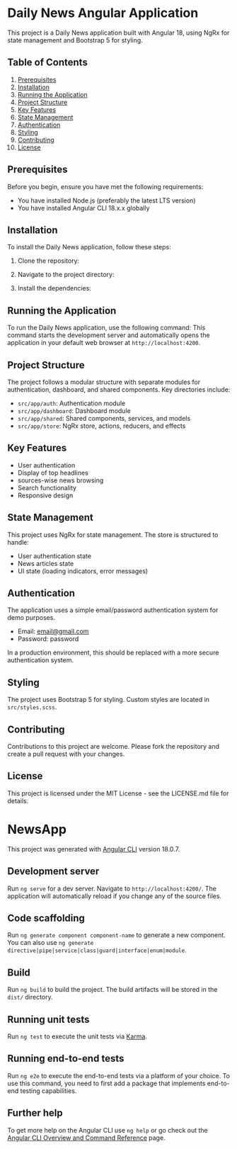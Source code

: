 # Daily News Angular Application

This project is a Daily News application built with Angular 18, using NgRx for state management and Bootstrap 5 for styling.

## Table of Contents

1. [Prerequisites](#prerequisites)
2. [Installation](#installation)
3. [Running the Application](#running-the-application)
4. [Project Structure](#project-structure)
5. [Key Features](#key-features)
6. [State Management](#state-management)
7. [Authentication](#authentication)
8. [Styling](#styling)
9. [Contributing](#contributing)
10. [License](#license)

## Prerequisites

Before you begin, ensure you have met the following requirements:

* You have installed Node.js (preferably the latest LTS version)
* You have installed Angular CLI 18.x.x globally

## Installation

To install the Daily News application, follow these steps:

1. Clone the repository:

2. Navigate to the project directory:
3. Install the dependencies:
## Running the Application

To run the Daily News application, use the following command:
This command starts the development server and automatically opens the application in your default web browser at `http://localhost:4200`.

## Project Structure

The project follows a modular structure with separate modules for authentication, dashboard, and shared components. Key directories include:

- `src/app/auth`: Authentication module
- `src/app/dashboard`: Dashboard module
- `src/app/shared`: Shared components, services, and models
- `src/app/store`: NgRx store, actions, reducers, and effects

## Key Features

- User authentication
- Display of top headlines
- sources-wise news browsing
- Search functionality
- Responsive design

## State Management

This project uses NgRx for state management. The store is structured to handle:

- User authentication state
- News articles state
- UI state (loading indicators, error messages)

## Authentication

The application uses a simple email/password authentication system for demo purposes. 

- Email: email@gmail.com
- Password: password

In a production environment, this should be replaced with a more secure authentication system.

## Styling

The project uses Bootstrap 5 for styling. Custom styles are located in `src/styles.scss`.

## Contributing

Contributions to this project are welcome. Please fork the repository and create a pull request with your changes.

## License

This project is licensed under the MIT License - see the LICENSE.md file for details.

# NewsApp

This project was generated with [Angular CLI](https://github.com/angular/angular-cli) version 18.0.7.

## Development server

Run `ng serve` for a dev server. Navigate to `http://localhost:4200/`. The application will automatically reload if you change any of the source files.

## Code scaffolding

Run `ng generate component component-name` to generate a new component. You can also use `ng generate directive|pipe|service|class|guard|interface|enum|module`.

## Build

Run `ng build` to build the project. The build artifacts will be stored in the `dist/` directory.

## Running unit tests

Run `ng test` to execute the unit tests via [Karma](https://karma-runner.github.io).

## Running end-to-end tests

Run `ng e2e` to execute the end-to-end tests via a platform of your choice. To use this command, you need to first add a package that implements end-to-end testing capabilities.

## Further help

To get more help on the Angular CLI use `ng help` or go check out the [Angular CLI Overview and Command Reference](https://angular.dev/tools/cli) page.
